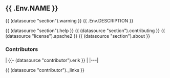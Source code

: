## {{ .Env.NAME }}
{{ (datasource "section").warning }}
{{ .Env.DESCRIPTION }}

{{ (datasource "section").help }}
{{ (datasource "section").contributing }}
{{ (datasource "license").apache2 }}
{{ (datasource "section").about }}

### Contributors

|
{{- (datasource "contributor").erik }} |
|---|

{{ (datasource "contributor")._links }}
